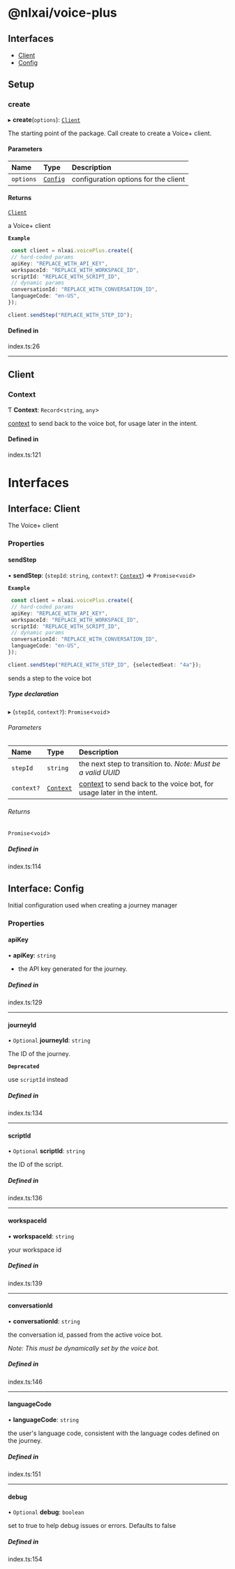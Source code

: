 
<a name="readmemd"></a>

# @nlxai/voice-plus

## Interfaces

- [Client](#interfacesclientmd)
- [Config](#interfacesconfigmd)

## Setup

### create

▸ **create**(`options`): [`Client`](#interfacesclientmd)

The starting point of the package. Call create to create a Voice+ client.

#### Parameters

| Name | Type | Description |
| :------ | :------ | :------ |
| `options` | [`Config`](#interfacesconfigmd) | configuration options for the client |

#### Returns

[`Client`](#interfacesclientmd)

a Voice+ client

**`Example`**

```typescript
 const client = nlxai.voicePlus.create({
 // hard-coded params
 apiKey: "REPLACE_WITH_API_KEY",
 workspaceId: "REPLACE_WITH_WORKSPACE_ID",
 scriptId: "REPLACE_WITH_SCRIPT_ID",
 // dynamic params
 conversationId: "REPLACE_WITH_CONVERSATION_ID",
 languageCode: "en-US",
});

client.sendStep("REPLACE_WITH_STEP_ID");
```

#### Defined in

index.ts:26

___

## Client

### Context

Ƭ **Context**: `Record`\<`string`, `any`\>

[context](https://docs.studio.nlx.ai/workspacesettings/documentation-settings/settings-context-attributes) to send back to the voice bot, for usage later in the intent.

#### Defined in

index.ts:121


<a name="indexmd"></a>


# Interfaces


<a name="interfacesclientmd"></a>

## Interface: Client

The Voice+ client

### Properties

#### sendStep

• **sendStep**: (`stepId`: `string`, `context?`: [`Context`](#context)) => `Promise`\<`void`\>

**`Example`**

```typescript
 const client = nlxai.voicePlus.create({
 // hard-coded params
 apiKey: "REPLACE_WITH_API_KEY",
 workspaceId: "REPLACE_WITH_WORKSPACE_ID",
 scriptId: "REPLACE_WITH_SCRIPT_ID",
 // dynamic params
 conversationId: "REPLACE_WITH_CONVERSATION_ID",
 languageCode: "en-US",
});

client.sendStep("REPLACE_WITH_STEP_ID", {selectedSeat: "4a"});
```
sends a step to the voice bot

##### Type declaration

▸ (`stepId`, `context?`): `Promise`\<`void`\>

###### Parameters

| Name | Type | Description |
| :------ | :------ | :------ |
| `stepId` | `string` | the next step to transition to. _Note: Must be a valid UUID_ |
| `context?` | [`Context`](#context) | [context](https://docs.studio.nlx.ai/workspacesettings/documentation-settings/settings-context-attributes) to send back to the voice bot, for usage later in the intent. |

###### Returns

`Promise`\<`void`\>

##### Defined in

index.ts:114


<a name="interfacesconfigmd"></a>

## Interface: Config

Initial configuration used when creating a journey manager

### Properties

#### apiKey

• **apiKey**: `string`

* the API key generated for the journey.

##### Defined in

index.ts:129

___

#### journeyId

• `Optional` **journeyId**: `string`

The ID of the journey.

**`Deprecated`**

use `scriptId` instead

##### Defined in

index.ts:134

___

#### scriptId

• `Optional` **scriptId**: `string`

the ID of the script.

##### Defined in

index.ts:136

___

#### workspaceId

• **workspaceId**: `string`

your workspace id

##### Defined in

index.ts:139

___

#### conversationId

• **conversationId**: `string`

the conversation id, passed from the active voice bot.

_Note: This must be dynamically set by the voice bot._

##### Defined in

index.ts:146

___

#### languageCode

• **languageCode**: `string`

the user's language code, consistent with the language codes defined on the journey.

##### Defined in

index.ts:151

___

#### debug

• `Optional` **debug**: `boolean`

set to true to help debug issues or errors. Defaults to false

##### Defined in

index.ts:154
